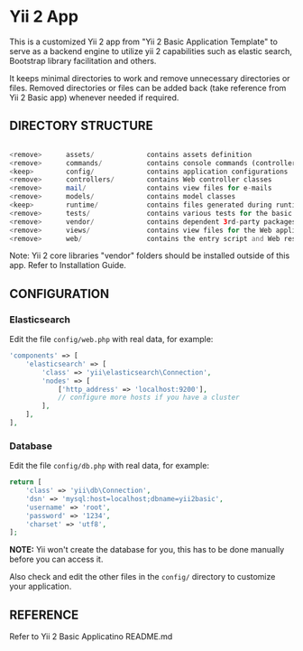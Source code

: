 Yii 2 App
=========

This is a customized Yii 2 app from "Yii 2 Basic Application Template" to serve as a backend engine to utilize yii 2 capabilities such as 
elastic search, Bootstrap library facilitation and others.

It keeps minimal directories to work and remove unnecessary directories or files. 
Removed directories or files can be added back (take reference from Yii 2 Basic app) whenever needed if required.

DIRECTORY STRUCTURE
-------------------

```php

<remove>      assets/             contains assets definition
<remove>      commands/           contains console commands (controllers)
<keep>        config/             contains application configurations
<remove>      controllers/        contains Web controller classes
<remove>      mail/               contains view files for e-mails
<remove>      models/             contains model classes
<keep>        runtime/            contains files generated during runtime
<remove>      tests/              contains various tests for the basic application
<remove>      vendor/             contains dependent 3rd-party packages
<remove>      views/              contains view files for the Web application
<remove>      web/                contains the entry script and Web resources

```

Note: Yii 2 core libraries "vendor" folders should be installed outside of this app. Refer to Installation Guide.


CONFIGURATION
-------------
### Elasticsearch
Edit the file `config/web.php` with real data, for example:

```php
'components' => [
    'elasticsearch' => [
        'class' => 'yii\elasticsearch\Connection',
        'nodes' => [
            ['http_address' => 'localhost:9200'],
            // configure more hosts if you have a cluster
        ],
    ],
],
```

### Database
Edit the file `config/db.php` with real data, for example:

```php
return [
    'class' => 'yii\db\Connection',
    'dsn' => 'mysql:host=localhost;dbname=yii2basic',
    'username' => 'root',
    'password' => '1234',
    'charset' => 'utf8',
];
```

**NOTE:** Yii won't create the database for you, this has to be done manually before you can access it.

Also check and edit the other files in the `config/` directory to customize your application.

REFERENCE
------------
Refer to Yii 2 Basic Applicatino README.md

